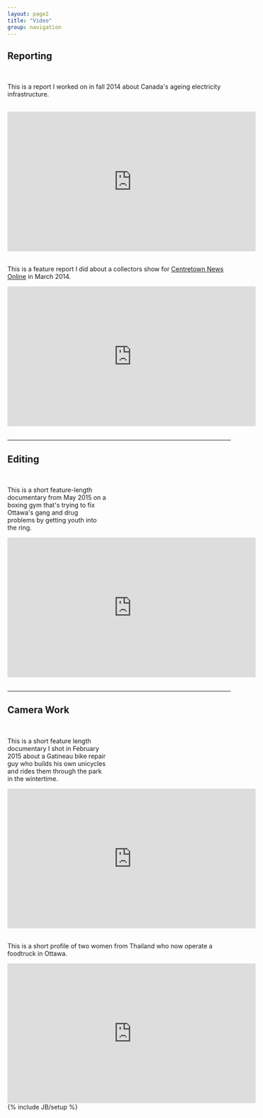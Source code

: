 ```yaml
---
layout: page2
title: "Video"
group: navigation
---
```

<html>
<body>
<h2>Reporting</h2>
<br> 
<p>This is a report I worked on in fall 2014 about Canada's ageing electricity infrastructure.</p>
<br>
<iframe width="560" height="315" src="https://www.youtube.com/embed/BV5DOCxrNdU" frameborder="0" allowfullscreen></iframe>

<br>
<br>
<p>This is a feature report I did about a collectors show for <a href="http://www.centretownnews.ca/multimedia-mainmenu-131/4553-mementoes-of-days-gone-by.html">Centretown News Online</a> in March 2014.</p>
<iframe width="560" height="315" src="https://www.youtube.com/embed/3itAaGyeFqY" frameborder="0" allowfullscreen></iframe>

<br>
<br>
<hr>
<h2>Editing</h2>
<br>

<p style="margin-right:20em;">This is a short feature-length documentary from May 2015 on a boxing gym that's trying to fix Ottawa's gang and drug problems by getting youth into the ring.</p>

<iframe width="560" height="315" src="https://www.youtube.com/embed/rZ0J8T0aPwo" frameborder="0" allowfullscreen></iframe>

<br>
<br>
<hr>
<h2>Camera Work</h2>
<br>
<p style="margin-right:20em;">This is a short feature length documentary I shot in February 2015 about a Gatineau bike repair guy who builds his own unicycles and rides them through the park in the wintertime.</p>

<iframe width="560" height="315" src="https://www.youtube.com/embed/HyUfN_p8YQg" frameborder="0" allowfullscreen></iframe>

<br>
<br>
<p>This is a short profile of two women from Thailand who now operate a foodtruck in Ottawa.</p>

<iframe width="560" height="315" src="https://www.youtube.com/embed/9QiKndXBfs4" frameborder="0" allowfullscreen="allowfullscreen"></iframe>


</html>
</body>
{% include JB/setup %}
